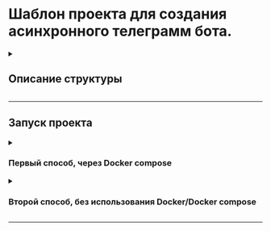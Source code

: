 # Шаблон проекта для создания асинхронного телеграмм бота.

<details>
<summary>

## Описание структуры

</summary>

| №  | Название                   | Описание                                                                                                                                                                                                                                      | 
|----|----------------------------|-----------------------------------------------------------------------------------------------------------------------------------------------------------------------------------------------------------------------------------------------|
| 1  | config_data                | Пакет с модулем config.py где указывается настройка и получение переменных окружения.                                                                                                                                                         | 
| 2  | database                   | Пакет с модулем database.py для работы с БД и микро БД в видел json файла, если планируется использовать реальную БД, например, Postgres, то файл можно удалить.                                                                              | 
| 3  | filters                    | Пакет с модулем filters.py, если фильтров дует слишком много то можно разделить их на несколько модулей.                                                                                                                                      | 
| 4  | handlers                   | Пакет с модулями для написания роутеров и хендлеров.                                                                                                                                                                                          | 
| 5  | keyboards                  | Пакет с модулями для создания клавиатуры.                                                                                                                                                                                                     |  
| 6  | lexicon                    | Пакет с модулем lexicon.py, где обычно указывают стандартные фразы, текст  для клавиатуры, смайлики, ссылки на сайты и т.д. Если весь текст можно получить через БД, то данный пакет не нужен, но для статической информации хорошо подходит. |
| 7  | notifications              | Пакет с модулями для уведомления пользователей                                                                                                                                                                                                | 
| 8  | service                    | Пакет с модулями дkz общих функций, например, изменения шрифта.                                                                                                                                                                               | 
| 9  | main.py                    | Центральный файл для запуска бота.                                                                                                                                                                                                            | 
| 10 | requirements.txt           | Файл с зависимостями.                                                                                                                                                                                                                         |
| 11 | .env.example               | Образец файла .env  с переменными окружения.                                                                                                                                                                                                  |
| 12 | Docker                     | Docker файл для запуска тг-бота.                                                                                                                                                                                                              |
| 13 | docker-compose.yml         | Файл для сборки и запуска контейнеров т.е. запуска всего проекта.                                                                                                                                                                             |
| 14 | .gitignore и .dockerignore | Файлы для игнорирование указанных в них файлов.                                                                                                                                                                                               |

</details>

___

## Запуск проекта

<details>

<summary>

### Первый способ, через Docker compose

</summary>

### 1. Клонирование репозитория

```bash
git clone https://github.com/Hashtagich/aiogram_bot_template.git
```

### 2. Переход в папку BotTemplate и установка переменных окружения

```bash
cd BotTemplate
```

***В папке backend заполняем файл .env.example и переименовываем его в .env или просто создаём файл .env и заполняем его
***

 ```bash
BOT_TOKEN=5424991242:AAGwomxQz1p46bRi_2m3V7kvJlt5RjK9xr0
 ```

### 3. Сборка и запуск контейнеров

```bash
docker-compose up --build -d
```

</details>

<details>

<summary>

### Второй способ, без использования Docker/Docker compose

</summary>

### 1. Клонирование репозитория:

```bash
git clone https://github.com/Hashtagich/aiogram_bot_template.git
```

### 2. Переход в папку BotTemplate, установка и активирование виртуального окружения:

```bash
cd BotTemplate
python -m venv venv
venv\Scripts\activate  - для Windows
venv/bin/activate - для Linux
```

### 3. Установка зависимостей:

```bash
python -m pip install --upgrade pip
pip install -r requirements.txt
```

### 4. Создание переменных окружения:

Создайте файл *.env* или заполните файл *.env.example* и переименуйте его в *.env*

```bash
BOT_TOKEN=5424991242:AAGwomxQz1p46bRi_2m3V7kvJlt5RjK9xr0
```

### 6. Запуск бота:

```bash
python main.py - для Windows
python3 main.py - для Linux
```

</details>

___